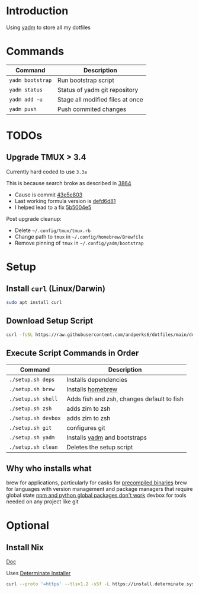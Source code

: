 # Introduction

Using [yadm](https://yadm.io/) to store all my dotfiles

# Commands

| Command          | Description                      |
| ---------------- | -------------------------------- |
| `yadm bootstrap` | Run bootstrap script             |
| `yadm status`    | Status of yadm git repository    |
| `yadm add -u`    | Stage all modified files at once |
| `yadm push`      | Push commited changes            |

# TODOs

## Upgrade TMUX > 3.4

Currently hard coded to use `3.3a`

This is because search broke as described in [3864](https://github.com/tmux/tmux/issues/3864)

- Cause is commit [43e5e803](https://github.com/tmux/tmux/commit/43e5e80343185e69a1b864fc48095ede0b898180)
- Last working formula version is [defd6d81](https://github.com/Homebrew/homebrew-core/blob/defd6d81be1be58f137bef2fa2dc389100d0125b/Formula/t/tmux.rb)
- I helped lead to a fix [5b5004e5](https://github.com/tmux/tmux/commit/5b5004e5ac95b858ef2e134c9e056dd05a38d430)

Post upgrade cleanup:

- Delete `~/.config/tmux/tmux.rb`
- Change path to `tmux` in `~/.config/homebrew/Brewfile`
- Remove pinning of `tmux` in `~/.config/yadm/bootstrap`

# Setup

## Install `curl` (Linux/Darwin)

```bash
sudo apt install curl
```

## Download Setup Script

```bash
curl -fsSL https://raw.githubusercontent.com/andperks6/dotfiles/main/docs/setup.sh -o setup.sh && chmod +x setup.sh
```

## Execute Script Commands in Order

| Command             | Description                                      |
| ------------------- | ------------------------------------------------ |
| `./setup.sh deps`   | Installs dependencies                            |
| `./setup.sh brew`   | Installs [homebrew](https://brew.sh/)            |
| `./setup.sh shell`  | Adds fish and zsh, changes default to fish       |
| `./setup.sh zsh`    | adds zim to zsh                                  |
| `./setup.sh devbox` | adds zim to zsh                                  |
| `./setup.sh git`    | configures git                                   |
| `./setup.sh yadm`   | Installs [yadm](https://yadm.io/) and bootstraps |
| `./setup.sh clean`  | Deletes the setup script                         |

## Why who installs what
brew for applications, particularly for casks for [precompiled binaries](https://www.reddit.com/r/Nix/comments/zdcteb/comment/iz2poto/)
brew for languages with version management and package managers that require global state [npm and python global packages don't work](https://github.com/jetify-com/devbox/issues/17)
devbox for tools needed on any project like git 
# Optional

## Install Nix

[Doc](https://nixos.org/)

Uses [Determinate Installer](https://github.com/DeterminateSystems/nix-installer)

```bash
curl --proto '=https' --tlsv1.2 -sSf -L https://install.determinate.systems/nix | sh -s -- install
```
